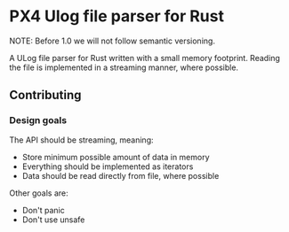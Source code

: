 PX4 Ulog file parser for Rust
=============================

NOTE: Before 1.0 we will not follow semantic versioning.

A ULog file parser for Rust written with a small memory footprint.
Reading the file is implemented in a streaming manner, where possible.


Contributing
------------

### Design goals

The API should be streaming, meaning:

  * Store minimum possible amount of data in memory
  * Everything should be implemented as iterators
  * Data should be read directly from file, where possible

Other goals are:

  * Don't panic
  * Don't use unsafe

